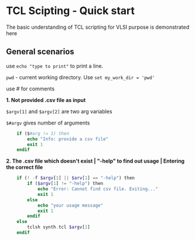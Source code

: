 # TCL Scipting - Quick start 
The basic understanding of TCL scripting for VLSI purpose is demonstrated here

## General scenarios
 use `echo "type to print"` to print a line.
 
 `pwd` - current working directory. Use `set my_work_dir = 'pwd' ` 

 use # for comments

**1. Not provided .csv file as input**

`$argv[1]` and `$argv[2]` are two arg variables

`$#argv` gives number of arguments

```php
    if ($#arg != 1) then
        echo "Info: provide a csv file"
        exit 1
    endif
```
**2. The .csv file which doesn't exist | "-help" to find out usage | Entering the correct file**
```php
    if (! -f $argv[1] || $arv[1] == "-help") then
        if ($argv[1] != "-help") then
            echo "Error: Cannot find csv file. Exiting..."
            exit 1
        else
            echo "your usage message" 
            exit 1
        endif
    else
        tclsh synth.tcl $argv[1]
    endif   
```

